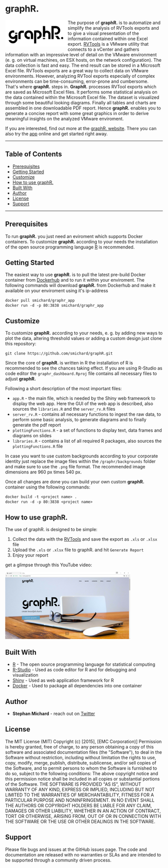 # graphR.
<a href="https://www.graphr.de"><img src = "graphr/www/graphR_logo.png" width = "200" align="left"></a> 
The purpose of **graphR.** is to automatize and simplify the analysis of RVTools exports and to give a visual presentation of the information contained within one Excel export. [RVTools](http://www.robware.net/rvtools/) is a VMware utility that connects to a vCenter and gathers information with an impressive level of detail on the VMware environment (e. g. on virtual machines, on ESX hosts, on the network configuration). The data collection is fast and easy. The end result can be stored in a Microsoft Excel file. RVTools exports are a great way to collect data on VMware environments. However, analyzing RVTool exports especially of complex environments can be time-consuming, error-prone and cumbersome.  
That's where **graphR.** steps in. **GraphR.** processes RVTool exports which are saved as Microsoft Excel files. It performs some statistical analysis on the data contained within the Microsoft Excel file. The dataset is visualized through some beautiful looking diagrams. Finally all tables and charts are assembled in one downloadable PDF report. Hence **graphR.** enables you to generate a concise report with some great graphics
in order to derive meaningful insights on the analyzed VMware enviroment.  

 If you are interested, find out more at the [graphR. website](https://www.graphr.de). There you can also try the [app](https://www.launch.graphr.de) online and get started right away.
___

## Table of Contents
    
* [Prerequisites](https://github.com/smichard/graphR#prerequisites)
* [Getting Started](https://github.com/smichard/graphR#getting-started)
* [Customize](https://github.com/smichard/graphR#customize)
* [How to use graphR.](https://github.com/smichard/graphR#how-to-use-graphr)
* [Built With](https://github.com/smichard/graphR#built-with)
* [Author](https://github.com/smichard/graphR#author)
* [License](https://github.com/smichard/graphR#license)
* [Support](https://github.com/smichard/graphR#support)
___

## Prerequisites

To run **graphR.** you just need an eviroment which supports Docker containers. To customize **graphR.** according to your needs the installation of the open source programming language [R](https://www.r-project.org/) is recommended.

## Getting Started

The easiest way to use **graphR.** is to pull the latest pre-build Docker container from [Dockerhub](https://hub.docker.com/r/smichard/graphr/) and to run it within your enviroment. The following commands will download **graphR.** from Dockerhub and make it available on your enviroment using it's ip-address

```
docker pull smichard/graphr_app
docker run -d -p 80:3838 smichard/graphr_app
```

## Customize

To customize **graphR.** according to your needs, e. g. by adding new ways to plot the data, altering threshold values or adding a custom design just clone this repository:

```
git clone https://github.com/smichard/graphR.git
```
Since the core of **graphR.** is written in R the installation of R is recommended to see the chances taking effect. If you are using R-Studio as code editor the `graphr_dashboard.Rproj` file contains all necessary files to adjust **graphR.**    

Following a short description of the most important files:  

* `app.R` - the main file, which is needed by the Shiny web framework to display the web app. Here the GUI of the web app is described, also sources the `libraries.R` and the `server_rv.R` files 
* `server_rv.R` - contains all necessary functions to ingest the raw data, to perform some basic analysis, to generate diagrams and to finally generate the pdf report
* `plottingFunctions.R` - a set of functions to display text, data frames and diagrams on slides
* `libraries.R` - contains a list of all required R packages, also sources the `plottingFunctions.R` file

In case you want to use custom backgrounds according to your corporate identity just replace the image files within the `/graphr/backgrounds` folder and make sure to use the `.png` file format. The recommended image dimensions are 960 px times 540 px.

Once all changes are done you can build your own custom **graphR.** container using the following commands: 
```
docker build -t <project name> .
docker run -d -p 80:3838 <project name>
```

## How to use graphR.

The use of graphR. is designed to be simple: 

1. Collect the data with the [RVTools](http://www.robware.net/rvtools/) and save the export as `.xls` or `.xlsx` file
2. Upload the `.xls` or `.xlsx` file to graphR. and hit `Generate Report`
3. Enjoy your report

get a glimpse through this YouTube video:

<a href="https://youtu.be/dotbSX79FJg"><img src = "graphr/www/graphR_screenshot.jpg" width = "400" align="center"></a> 

## Built With

* [R](https://www.r-project.org/) - The open source programming language for statistical computing
* [R-Studio](https://www.rstudio.com/) - Used as code editor for R and for debugging and visualization
* [Shiny](https://shiny.rstudio.com/) - Used as web application framework for R
* [Docker](https://www.docker.com/) - Used to package all dependencies into one container

## Author

* **Stephan Michard** - reach out on [Twitter](https://twitter.com/StephanMichard)

## License

The MIT License (MIT) Copyright (c) [2015], [EMC Corporation)] Permission is hereby granted, free of charge, to any person obtaining a copy of this software and associated documentation files (the "Software"), to deal in the Software without restriction, including without limitation the rights to use, copy, modify, merge, publish, distribute, sublicense, and/or sell copies of the Software, and to permit persons to whom the Software is furnished to do so, subject to the following conditions: The above copyright notice and this permission notice shall be included in all copies or substantial portions of the Software. THE SOFTWARE IS PROVIDED "AS IS", WITHOUT WARRANTY OF ANY KIND, EXPRESS OR IMPLIED, INCLUDING BUT NOT LIMITED TO THE WARRANTIES OF MERCHANTABILITY, FITNESS FOR A PARTICULAR PURPOSE AND NONINFRINGEMENT. IN NO EVENT SHALL THE AUTHORS OR COPYRIGHT HOLDERS BE LIABLE FOR ANY CLAIM, DAMAGES OR OTHER LIABILITY, WHETHER IN AN ACTION OF CONTRACT, TORT OR OTHERWISE, ARISING FROM, OUT OF OR IN CONNECTION WITH THE SOFTWARE OR THE USE OR OTHER DEALINGS IN THE SOFTWARE.

## Support

Please file bugs and issues at the GitHub issues page. The code and documentation are released with no warranties or SLAs and are intended to be supported through a community driven process.

